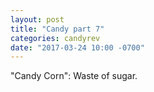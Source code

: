```yaml
---
layout: post
title: "Candy part 7"
categories: candyrev
date: "2017-03-24 10:00 -0700"
---
```


"Candy Corn": Waste of sugar.
